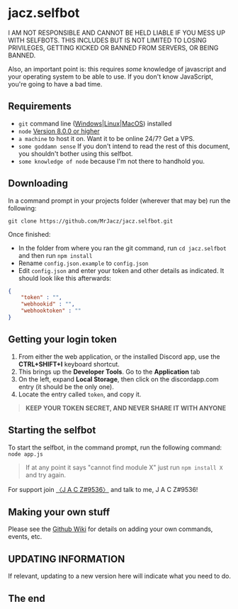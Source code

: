 # jacz.selfbot


I AM NOT RESPONSIBLE AND CANNOT BE HELD LIABLE IF YOU MESS UP WITH SELFBOTS. THIS INCLUDES BUT IS NOT LIMITED TO LOSING PRIVILEGES, GETTING KICKED OR BANNED FROM SERVERS, OR BEING BANNED.

Also, an important point is: this requires *some* knowledge of javascript and your operating system to be able to use. If you don't know JavaScript, you're going to have a bad time.

## Requirements

- `git` command line ([Windows](https://git-scm.com/download/win)|[Linux](https://git-scm.com/book/en/v2/Getting-Started-Installing-Git)|[MacOS](https://git-scm.com/download/mac)) installed
- `node` [Version 8.0.0 or higher](https://nodejs.org)
- `a machine` to host it on. Want it to be online 24/7? Get a VPS.
- `some goddamn sense` If you don't intend to read the rest of this document, you shouldn't bother using this selfbot.
- `some knowledge of node` because I'm not there to handhold you.

## Downloading

In a command prompt in your projects folder (wherever that may be) run the following:

`git clone https://github.com/MrJacz/jacz.selfbot.git`

Once finished: 

- In the folder from where you ran the git command, run `cd jacz.selfbot` and then run `npm install`
- Rename `config.json.example` to `config.json`
- Edit `config.json` and enter your token and other details as indicated. It should look like this afterwards: 

```json
{
    "token" : "",
    "webhookid" : "",
    "webhooktoken" : ""
}
```

## Getting your login token

1. From either the web application, or the installed Discord app, use the **CTRL+SHIFT+I** keyboard shortcut.
2. This brings up the **Developer Tools**. Go to the **Application** tab
3. On the left, expand **Local Storage**, then click on the discordapp.com entry (it should be the only one).
4. Locate the entry called `token`, and copy it.

> **KEEP YOUR TOKEN SECRET, AND NEVER SHARE IT WITH ANYONE**

## Starting the selfbot

To start the selfbot, in the command prompt, run the following command:
`node app.js`

> If at any point it says "cannot find module X" just run `npm install X` and try again.

For support join [〈J A C Z#9536〉](https://discord.gg/SttT9kg) and talk to me, J A C Z#9536!

## Making your own stuff

Please see the [Github Wiki](https://github.com/eslachance/evie.selfbot/wiki) for details on
adding your own commands, events, etc.

## UPDATING INFORMATION

If relevant, updating to a new version here will indicate what you need to do.

## The end
